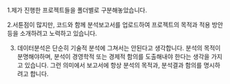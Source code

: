  1.제가 진행한 프로젝트들을 폴더별로 구분해놓았습니다.

  2.서툰점이 많지만, 코드와 함께 분석보고서를 업로드하여 프로젝트의 목적과 적용 방안 등을 소개하려고 노력하고 있습니다.

  3. 데이터분석은 단순히 기술적 분석에 그쳐서는 안된다고 생각합니다. 분석의 목적이 분명해야하며, 분석이 경영학적 또는 경제적 함의를 도출해내야    한다는 생각을 가지고 있습니다. 그런 의미에서 보고서에 항상 분석의 목적과, 분석결과 함의를 명시하려고 합니다.
